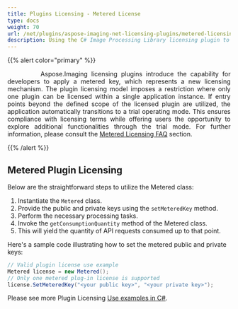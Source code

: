 ```yaml
---
title: Plugins Licensing - Metered License
type: docs
weight: 70
url: /net/plugins/aspose-imaging-net-licensing-plugins/metered-licensing/
description: Using the C# Image Processing Library licensing plugin to apply a metered key.
---
```


{{% alert color="primary" %}} 

<p align='justify'>
&nbsp;&nbsp;&nbsp;&nbsp;&nbsp;&nbsp;&nbsp;&nbsp;
Aspose.Imaging licensing plugins introduce the capability for developers to apply a metered key, which represents a new licensing mechanism. The plugin licensing model imposes a restriction where only one plugin can be licensed within a single application instance. If entry points beyond the defined scope of the licensed plugin are utilized, the application automatically transitions to a trial operating mode. This ensures compliance with licensing terms while offering users the opportunity to explore additional functionalities through the trial mode. For further information, please consult the <a href="https://purchase.aspose.com/faqs/licensing/metered">Metered Licensing FAQ</a> section.
</p>

{{% /alert %}} 

## **Metered Plugin Licensing**

Below are the straightforward steps to utilize the Metered class:

1. Instantiate the `Metered` class.
2. Provide the public and private keys using the `setMeteredKey` method.
3. Perform the necessary processing tasks.
4. Invoke the `getConsumptionQuantity` method of the Metered class.
5. This will yield the quantity of API requests consumed up to that point.

Here's a sample code illustrating how to set the metered public and private keys:

```cs
// Valid plugin license use example
Metered license = new Metered();
// Only one metered plug-in license is supported
license.SetMeteredKey("<your public key>", "<your private key>");
```    

Please see more Plugin Licensing [Use examples in C#](/imaging/net/plugins/developer-guide/use-examples/).
